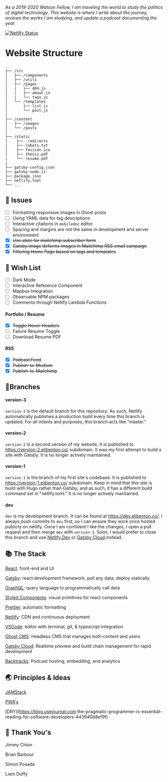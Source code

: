_As a 2019-2020 Watson Fellow, I am traveling the world to study the politics of digital technology. This website is where I write about the journey, reviews the works I am studying, and update a podcast documenting the year._

[![Netlify Status](https://api.netlify.com/api/v1/badges/350d5dbd-f00e-404a-b13d-3c46627ed351/deploy-status)](https://app.netlify.com/sites/elibenton/deploys)

# Website Structure

    .
    ├── /src
    │   ├── /components
    │   ├── /utils
    │   ├── /pages
    |   |   ├── 404.js
    |   |   ├── about.js
    │   |   └── tags.js
    │   └── /templates
    |       ├── list.js
    │       └── post.js
    |
    ├── /content
    │   ├── /images
    │   └── /posts
    |
    ├── /static
    |    ├── _redirects
    |    ├── robots.txt
    |    ├── favicon.ico
    |    ├── thesis.pdf
    |    └── resume.pdf
    |
    ├── gatsby-config.json
    ├── gatsby-node.js
    ├── package.json
    ├── netlify.toml
    └── ...

## 🔧 Issues

- [ ] Formatting responsive images in Ghost posts
- [ ] Using YAML data for tag descriptions
- [ ] Interactive citations in `mobiledoc` editor
- [ ] Spacing and margins are not the same in development and server environment
- [x] ~~Use state for mailchimp subscriber form~~
- [x] ~~Gatsby image deforms images in Mailchimp RSS email campaign~~
- [x] ~~Filtering Home Page based on tags and templates~~

## 🎁 Wish List

- [ ] Dark Mode
- [ ] Interactive Reference Component
- [ ] Mapbox Integration
- [ ] Observable NPM packages
- [ ] Comments through Netlify Lambda Functions

#### Portfolio / Resume

- [x] ~~Toggle Hover Headers~~
- [ ] Failure Resume Toggle
- [ ] Download Resume PDF

#### RSS

- [x] ~~Podcast Feed~~
- [x] ~~Publish-to-Medium~~
- [x] ~~Publish-to-Mailchimp~~

## 🌲Branches

#### version-3

`version-3` is the default branch for this repository. As such, Netlify automatically publishes a production build every time this branch is updated. For all intents and purposes, this branch acts like "master."

#### version-2

`version-2` is a second version of my website. It is published to https://version-2.elibenton.co/ subdomain. It was my first attempt to build a site with Gatsby. It is no longer actively maintained.

#### version-1

`version-1` is the branch of my first site's codebase. It is published to https://version-1.elibenton.co/ subdomain. Keep in mind that this site is build with Hugo rather than Gatsby, and as such, it has a different build command set in "netlify.toml." It is no longer actively maintained.

#### dev

`dev` is my development branch. It can be found at https://dev.elibenton.co/. I always push commits to `dev` first, so I can ensure they work once hosted publicly on netlify. Once I am confident I like the changes, I open a pull request and then merge `dev` with `version-3`. Soon, I would prefer to close this branch and use [Netlify Dev](https://www.netlify.com/products/dev/) or [Gatsby Cloud](https://www.gatsbyjs.com/cloud/) instead.

## 📚 The Stack

[React](https://reactjs.org/): front-end and UI

[Gatsby](https://www.gatsbyjs.com/): react development framework, pull any data,
deploy statically

[GraphQL](https://graphql.org/): query language to programmatically call data

[Styled Components](https://www.styled-components.com/): visual primitives for react components

[Prettier](https://prettier.io/): automatic formatting

[Netlify](https://www.netlify.com/): CDN and continuous deployment

[VSCode](https://code.visualstudio.com/): editor with terminal, git, &
typescript integration

[Ghost CMS](https://ghost.org/): Headless CMS that manages both content and
users

[Gatsby Cloud](https://www.gatsbyjs.com/cloud/): Realtime preview and build chain management for rapid development

[Backtracks](https://backtracks.fm/): Podcast hosting, embedding, and analytics

## 🌏 Principles & Ideas

[JAMStack](https://jamstack.org/)

[PWA's](https://alistapart.com/article/yes-that-web-project-should-be-a-pwa#section1)

[DRY](https://blog.usejournal.com the-pragmatic-programmer-is-essential-reading-for-software-developers-443940b8ef9f)

## 🙏 Thank You's

Jimmy Chion

Brian Barbour

Simon Posada

Liam Duffy
